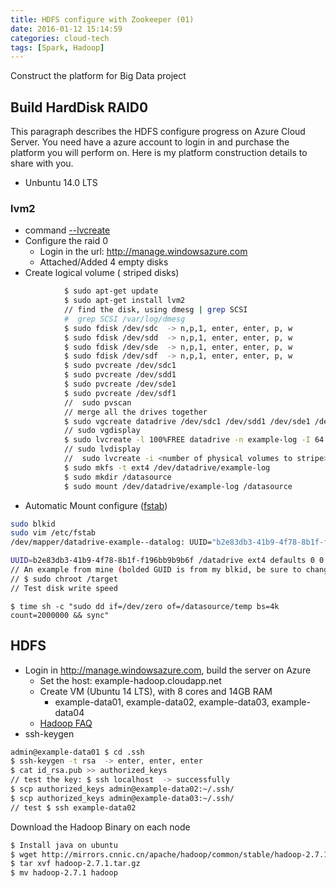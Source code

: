 ```yaml
---
title: HDFS configure with Zookeeper (01)
date: 2016-01-12 15:14:59
categories: cloud-tech
tags: [Spark, Hadoop]
---
```


Construct the platform for Big Data project

## Build HardDisk RAID0

This paragraph describes the HDFS configure progress on Azure Cloud Server. You need have a azure account to login in and purchase the platform you will perform on. Here is my platform construction details to share with you.

<!--more-->


- Unbuntu 14.0 LTS


### lvm2
- command [--lvcreate](http://linux.about.com/library/cmd/blcmdl8_lvcreate.htm)
- Configure the raid 0
  - Login in the url: http://manage.windowsazure.com
  - Attached/Added 4 empty disks
- Create logical volume ( striped disks)

``` bash
            $ sudo apt-get update
            $ sudo apt-get install lvm2
            // find the disk, using dmesg | grep SCSI
            #  grep SCSI /var/log/dmesg
            $ sudo fdisk /dev/sdc  -> n,p,1, enter, enter, p, w
            $ sudo fdisk /dev/sdd  -> n,p,1, enter, enter, p, w
            $ sudo fdisk /dev/sde  -> n,p,1, enter, enter, p, w
            $ sudo fdisk /dev/sdf  -> n,p,1, enter, enter, p, w
            $ sudo pvcreate /dev/sdc1
            $ sudo pvcreate /dev/sdd1
            $ sudo pvcreate /dev/sde1
            $ sudo pvcreate /dev/sdf1
            //  sudo pvscan
            // merge all the drives together
            $ sudo vgcreate datadrive /dev/sdc1 /dev/sdd1 /dev/sde1 /dev/sdf1
            // sudo vgdisplay
            $ sudo lvcreate -l 100%FREE datadrive -n example-log -I 64 -i 4
            // sudo lvdisplay
            //  sudo lvcreate -i <number of physical volumes to stripe> -I (大写i)<size of stripe in killobytes> -L <size in megabytes>M <name of virtual group>
            $ sudo mkfs -t ext4 /dev/datadrive/example-log
            $ sudo mkdir /datasource
            $ sudo mount /dev/datadrive/example-log /datasource
```
- Automatic Mount configure ([fstab](https://wiki.archlinux.org/index.php/Fstab))

``` bash
sudo blkid
sudo vim /etc/fstab
/dev/mapper/datadrive-example--datalog: UUID="b2e83db3-41b9-4f78-8b1f-f196bb9b9b6f" TYPE="ext4"

UUID=b2e83db3-41b9-4f78-8b1f-f196bb9b9b6f /datadrive ext4 defaults 0 0
// An example from mine (bolded GUID is from my blkid, be sure to change it!): UUID=63ab0827-4698-427a-818a-279b18886757 /mnt/datadrive ext3 defaults 0 0
// $ sudo chroot /target
// Test disk write speed
```
``` bahs
$ time sh -c "sudo dd if=/dev/zero of=/datasource/temp bs=4k count=2000000 && sync"
```



## HDFS

- Login in http://manage.windowsazure.com, build the server on Azure
  - Set the host: example-hadoop.cloudapp.net
  - Create VM (Ubuntu 14 LTS), with 8 cores and 14GB RAM
    - example-data01, example-data02, example-data03, example-data04
  - [Hadoop FAQ](http://wiki.apache.org/hadoop/FAQ)
- ssh-keygen

``` bash
admin@example-data01 $ cd .ssh
$ ssh-keygen -t rsa  -> enter, enter, enter
$ cat id_rsa.pub >> authorized_keys
// test the key: $ ssh localhost  -> successfully
$ scp authorized_keys admin@example-data02:~/.ssh/
$ scp authorized_keys admin@example-data03:~/.ssh/
// test $ ssh example-data02
```

Download the Hadoop Binary on each node
``` bash
$ Install java on ubuntu
$ wget http://mirrors.cnnic.cn/apache/hadoop/common/stable/hadoop-2.7.1.tar.gz
$ tar xvf hadoop-2.7.1.tar.gz
$ mv hadoop-2.7.1 hadoop
```

